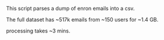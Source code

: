This script parses a dump of enron emails into a csv.

The full dataset has ~517k emails from ~150 users for ~1.4 GB.

processing takes ~3 mins.